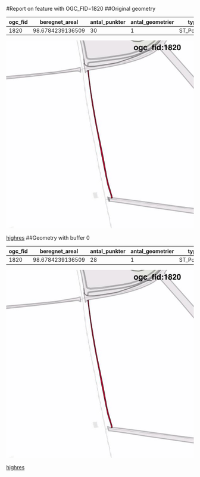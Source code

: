 #Report on feature with OGC_FID=1820
##Original geometry



| ogc_fid |  beregnet_areal  | antal_punkter | antal_geometrier |    type    |
|---------|------------------|---------------|------------------|------------|
|    1820 | 98.6784239136509 |            30 |                1 | ST_Polygon|
![geom](../images/1820_invalid.jpg)


[highres](https://raw.githubusercontent.com/Septima/herlev/master/images/1820_invalid.jpg)
##Geometry with buffer 0



| ogc_fid |  beregnet_areal  | antal_punkter | antal_geometrier |    type    |
|---------|------------------|---------------|------------------|------------|
|    1820 | 98.6784239136509 |            28 |                1 | ST_Polygon|
![geom](../images/1820_buffer0.jpg)


[highres](https://raw.githubusercontent.com/Septima/herlev/master/images/1820_buffer0_highres.jpg)
